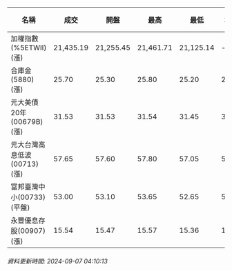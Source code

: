 | 名稱 | 成交 | 開盤 | 最高 | 最低 | 均價 | 成交金額(億) | 昨收 | 漲跌幅 | 漲跌 | 總量 | 昨量 | 振幅 |
| -------- | -------- | -------- | -------- |-------- | -------- | -------- |-------- |-------- |-------- | -------- | -------- |-------- |
|加權指數(%5ETWII) (漲)|21,435.19|21,255.45|21,461.71|21,125.14|-|2,688.54|21,187.71|1.17%|247.48|6,543,869|0|1.59%|
|合庫金(5880) (漲)|25.70|25.30|25.80|25.20|25.57|1.73|25.40|1.18%|0.30|6,780|8,309|2.36%|
|元大美債20年(00679B) (漲)|31.53|31.53|31.54|31.45|31.50|27.83|31.37|0.51%|0.16|88,339|75,484|0.29%|
|元大台灣高息低波(00713) (漲)|57.65|57.60|57.80|57.05|57.57|6.00|57.40|0.44%|0.25|10,427|13,045|1.31%|
|富邦臺灣中小(00733) (平盤)|53.00|53.10|53.65|52.65|53.27|0.598|53.00|0.00%|0.00|1,123|1,839|1.89%|
|永豐優息存股(00907) (漲)|15.54|15.47|15.57|15.36|15.50|0.312|15.42|0.78%|0.12|2,015|2,768|1.36%|
###### 資料更新時間: 2024-09-07 04:10:13